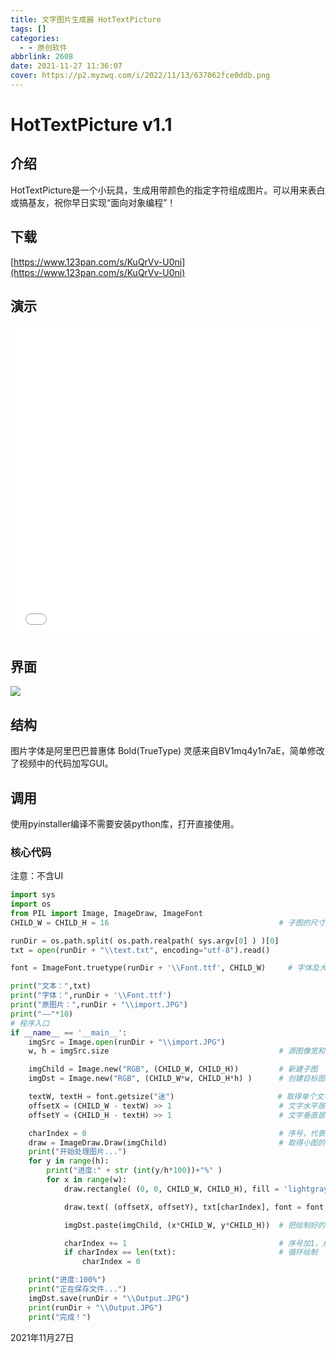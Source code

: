 ```yaml
---
title: 文字图片生成器 HotTextPicture
tags: []
categories:
  - - 原创软件
abbrlink: 2608
date: 2021-11-27 11:36:07
cover: https://p2.myzwq.com/i/2022/11/13/637062fce0ddb.png
---
```


<a></a>
<!--more-->

# HotTextPicture v1.1

## 介绍

HotTextPicture是一个小玩具，生成用带颜色的指定字符组成图片。可以用来表白或搞基友，祝你早日实现“面向对象编程”！



## 下载

[https://www.123pan.com/s/KuQrVv-U0ni](https://www.123pan.com/s/KuQrVv-U0ni)

## 演示

<iframe src="//player.bilibili.com/player.html?aid=378261214&bvid=BV1Af4y1A7FD&cid=417639576&page=1&high_quality=1&danmaku=0" allowfullscreen="allowfullscreen" width="100%" height="500" scrolling="no" frameborder="0" sandbox="allow-top-navigation allow-same-origin allow-forms allow-scripts"></iframe>

## 界面

![](https://www.hotpe.top/wp-content/uploads/2021/11/uTools_1638008647480.png)

## 结构

图片字体是阿里巴巴普惠体 Bold(TrueType) 灵感来自BV1mq4y1n7aE，简单修改了视频中的代码加写GUI。

## 调用

使用pyinstaller编译不需要安装python库，打开直接使用。

### 核心代码

注意：不含UI

```python
import sys
import os
from PIL import Image, ImageDraw, ImageFont 
CHILD_W = CHILD_H = 16                                      # 子图的尺寸，宽和高都是16像素

runDir = os.path.split( os.path.realpath( sys.argv[0] ) )[0]
txt = open(runDir + "\\text.txt", encoding="utf-8").read()

font = ImageFont.truetype(runDir + '\\Font.ttf', CHILD_W)     # 字体及大小,选用粗体字体效果更好

print("文本：",txt)
print("字体：",runDir + '\\Font.ttf')
print("原图片：",runDir + "\\import.JPG")
print("——"*10)
# 程序入口
if __name__ == '__main__':
    imgSrc = Image.open(runDir + "\\import.JPG")                        # 打开源图像
    w, h = imgSrc.size                                      # 源图像宽和高

    imgChild = Image.new("RGB", (CHILD_W, CHILD_H))         # 新建子图
    imgDst = Image.new("RGB", (CHILD_W*w, CHILD_H*h) )      # 创建目标图像的空图，待填充

    textW, textH = font.getsize("迷")                       # 取得单个文字的宽、高信息
    offsetX = (CHILD_W - textW) >> 1                        # 文字水平居中绘制
    offsetY = (CHILD_H - textH) >> 1                        # 文字垂直居中绘制

    charIndex = 0                                           # 序号，代表当前绘制哪个汉字
    draw = ImageDraw.Draw(imgChild)                         # 取得小图的绘图对象，用于绘制文字
    print("开始处理图片...")
    for y in range(h):
        print("进度:" + str (int(y/h*100))+"%" )
        for x in range(w):
            draw.rectangle( (0, 0, CHILD_W, CHILD_H), fill = 'lightgray' )  # 灰色背景效果比外色略好

            draw.text( (offsetX, offsetY), txt[charIndex], font = font, fill = imgSrc.getpixel((x, y)) )

            imgDst.paste(imgChild, (x*CHILD_W, y*CHILD_H))  # 把绘制好的子图填到imgDst里

            charIndex += 1                                  # 序号加1，从而依次绘制每个字
            if charIndex == len(txt):                       # 循环绘制
                charIndex = 0

    print("进度:100%")
    print("正在保存文件...")
    imgDst.save(runDir + "\\Output.JPG")                                # 保存图片
    print(runDir + "\\Output.JPG")
    print("完成！")
```

2021年11月27日